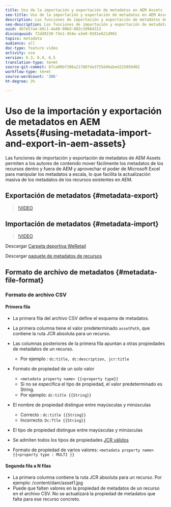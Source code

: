 ```yaml
---
title: Uso de la importación y exportación de metadatos en AEM Assets
seo-title: Uso de la importación y exportación de metadatos en AEM Assets
description: Las funciones de importación y exportación de metadatos de AEM Assets permiten a los autores de contenido mover fácilmente los metadatos de los recursos dentro y fuera de AEM y aprovechar el poder de Microsoft Excel para manipular los metadatos a escala, lo que facilita la actualización masiva de los metadatos de los recursos existentes en AEM.
seo-description: Las funciones de importación y exportación de metadatos de AEM Assets permiten a los autores de contenido mover fácilmente los metadatos de los recursos dentro y fuera de AEM y aprovechar el poder de Microsoft Excel para manipular los metadatos a escala, lo que facilita la actualización masiva de los metadatos de los recursos existentes en AEM.
uuid: db7e57a4-b0c1-4a48-906d-802c19964313
discoiquuid: 72dd9230-73e1-454e-a3e0-9281e621d901
topics: metadata
audience: all
doc-type: feature video
activity: use
version: 6.3, 6.4, 6.5
translation-type: tm+mt
source-git-commit: 67ca08bf386a217807da3755d46abed225050d02
workflow-type: tm+mt
source-wordcount: '306'
ht-degree: 3%

---
```



# Uso de la importación y exportación de metadatos en AEM Assets{#using-metadata-import-and-export-in-aem-assets}

Las funciones de importación y exportación de metadatos de AEM Assets permiten a los autores de contenido mover fácilmente los metadatos de los recursos dentro y fuera de AEM y aprovechar el poder de Microsoft Excel para manipular los metadatos a escala, lo que facilita la actualización masiva de los metadatos de los recursos existentes en AEM.

## Exportación de metadatos {#metadata-export}

>[!VIDEO](https://video.tv.adobe.com/v/22132/?quality=9&learn=on)

## Importación de metadatos {#metadata-import}

>[!VIDEO](https://video.tv.adobe.com/v/21374/?quality=9&learn=on)

Descargar [Carpeta deportiva WeRetail](assets/we-retail-sports.zip)

Descargar [paquete de metadatos de recursos](assets/we-retail-sports-asset-metadata.zip)

## Formato de archivo de metadatos {#metadata-file-format}

### Formato de archivo CSV

#### Primera fila

* La primera fila del archivo CSV define el esquema de metadatos.
* La primera columna tiene el valor predeterminado `assetPath`, que contiene la ruta JCR absoluta para un recurso.

* Las columnas posteriores de la primera fila apuntan a otras propiedades de metadatos de un recurso.

   * Por ejemplo : `dc:title, dc:description, jcr:title`

* Formato de propiedad de un solo valor

   * `<metadata property name> {{<property type}}`
   * Si no se especifica el tipo de propiedad, el valor predeterminado es String.
   * Por ejemplo: `dc:title {{String}}`

* El nombre de propiedad distingue entre mayúsculas y minúsculas
   * Correcto : `dc:title {{String}}`
   * Incorrecto: `Dc:Ttle {{String}}`

* El tipo de propiedad distingue entre mayúsculas y minúsculas
* Se admiten todos los tipos de propiedades [JCR válidos](https://docs.adobe.com/docs/en/spec/jsr170/javadocs/jcr-2.0/javax/jcr/PropertyType.html)

* Formato de propiedad de varios valores: `<metadata property name> {{<property type : MULTI }}`

#### Segunda fila a N filas

* La primera columna contiene la ruta JCR absoluta para un recurso. Por ejemplo: /content/dam/asset1.jpg
* Puede que falten valores en la propiedad de metadatos de un recurso en el archivo CSV. No se actualizará la propiedad de metadatos que falta para ese recurso concreto.